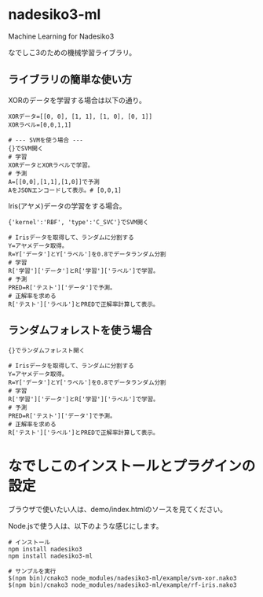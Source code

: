# nadesiko3-ml

Machine Learning for Nadesiko3

なでしこ3のための機械学習ライブラリ。

## ライブラリの簡単な使い方

XORのデータを学習する場合は以下の通り。

```
XORデータ=[[0, 0], [1, 1], [1, 0], [0, 1]]
XORラベル=[0,0,1,1]

# --- SVMを使う場合 ---
{}でSVM開く
# 学習
XORデータとXORラベルで学習。
# 予測
A=[[0,0],[1,1],[1,0]]で予測
AをJSONエンコードして表示。# [0,0,1]
```

Iris(アヤメ)データの学習をする場合。

```
{'kernel':'RBF', 'type':'C_SVC'}でSVM開く

# Irisデータを取得して、ランダムに分割する
Y=アヤメデータ取得。
R=Y['データ']とY['ラベル']を0.8でデータランダム分割
# 学習
R['学習']['データ']とR['学習']['ラベル']で学習。
# 予測
PRED=R['テスト']['データ']で予測。
# 正解率を求める
R['テスト']['ラベル']とPREDで正解率計算して表示。
```

## ランダムフォレストを使う場合

```
{}でランダムフォレスト開く

# Irisデータを取得して、ランダムに分割する
Y=アヤメデータ取得。
R=Y['データ']とY['ラベル']を0.8でデータランダム分割
# 学習
R['学習']['データ']とR['学習']['ラベル']で学習。
# 予測
PRED=R['テスト']['データ']で予測。
# 正解率を求める
R['テスト']['ラベル']とPREDで正解率計算して表示。
```

# なでしこのインストールとプラグインの設定

ブラウザで使いたい人は、demo/index.htmlのソースを見てください。

Node.jsで使う人は、以下のような感じにします。

```
# インストール
npm install nadesiko3
npm install nadesiko3-ml

# サンプルを実行
$(npm bin)/cnako3 node_modules/nadesiko3-ml/example/svm-xor.nako3
$(npm bin)/cnako3 node_modules/nadesiko3-ml/example/rf-iris.nako3
```







